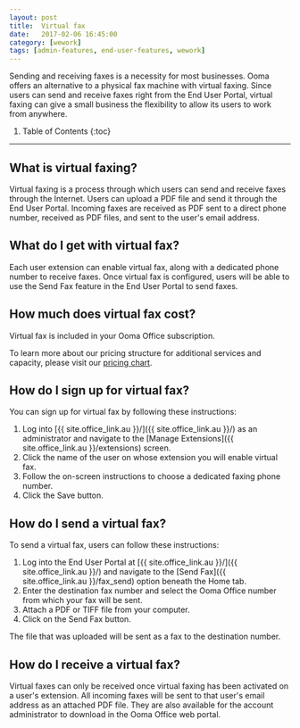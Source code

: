 ```yaml
---
layout: post
title:  Virtual fax
date:   2017-02-06 16:45:00
category: [wework]
tags: [admin-features, end-user-features, wework]
---
```


Sending and receiving faxes is a necessity for most businesses. Ooma offers an alternative to a physical fax machine with virtual faxing. Since users can send and receive faxes right from the End User Portal, virtual faxing can give a small business the flexibility to allow its users to work from anywhere. 

1. Table of Contents
{:toc}
* * *

## What is virtual faxing?

Virtual faxing is a process through which users can send and receive faxes through the Internet. Users can upload a PDF file and send it through the End User Portal. Incoming faxes are received as PDF sent to a direct phone number, received as PDF files, and sent to the user's email address.

## What do I get with virtual fax?

Each user extension can enable virtual fax, along with a dedicated phone number to receive faxes. Once virtual fax is configured, users will be able to use the Send Fax feature in the End User Portal to send faxes.

## How much does virtual fax cost?

Virtual fax is included in your Ooma Office subscription. 

To learn more about our pricing structure for additional services and capacity, please visit our [pricing chart](/au/en/ooma-office-pricing-chart).

## How do I sign up for virtual fax?

You can sign up for virtual fax by following these instructions:

1. Log into [{{ site.office_link.au }}/]({{ site.office_link.au }}/) as an administrator and navigate to the [Manage Extensions]({{ site.office_link.au }}/extensions) screen.
2. Click the name of the user on whose extension you will enable virtual fax.
3. Follow the on-screen instructions to choose a dedicated faxing phone number.
4. Click the Save button.

## How do I send a virtual fax?

To send a virtual fax, users can follow these instructions:

1. Log into the End User Portal at [{{ site.office_link.au }}/]({{ site.office_link.au }}/) and navigate to the [Send Fax]({{ site.office_link.au }}/fax_send) option beneath the Home tab. 
2. Enter the destination fax number and select the Ooma Office number from which your fax will be sent.
3. Attach a PDF or TIFF file from your computer.
4. Click on the Send Fax button.

The file that was uploaded will be sent as a fax to the destination number.

## How do I receive a virtual fax?

Virtual faxes can only be received once virtual faxing has been activated on a user's extension. All incoming faxes will be sent to that user's email address as an attached PDF file. They are also available for the account administrator to download in the Ooma Office web portal.